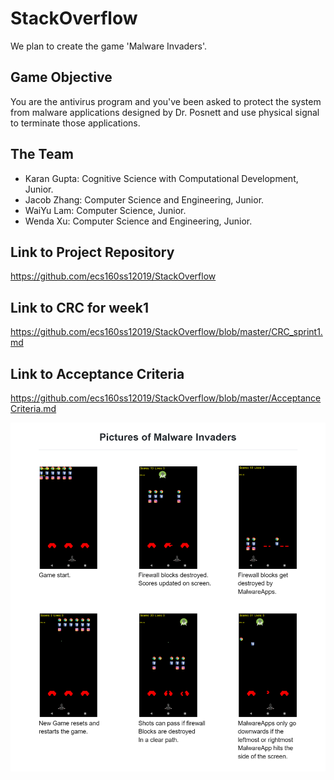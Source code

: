 # StackOverflow
We plan to create the game 'Malware Invaders'.

## Game Objective
You are the antivirus program and you've been asked to protect the system from malware applications designed by Dr. Posnett and use physical signal to terminate those applications.

## The Team
- Karan Gupta: Cognitive Science with Computational Development, Junior.
- Jacob Zhang: Computer Science and Engineering, Junior.
- WaiYu Lam: Computer Science, Junior.
- Wenda Xu: Computer Science and Engineering, Junior.

## Link to Project Repository
https://github.com/ecs160ss12019/StackOverflow

## Link to CRC for week1
https://github.com/ecs160ss12019/StackOverflow/blob/master/CRC_sprint1.md

## Link to Acceptance Criteria
https://github.com/ecs160ss12019/StackOverflow/blob/master/AcceptanceCriteria.md

![PicturesMI_S1](PicturesMI_S1.png)
